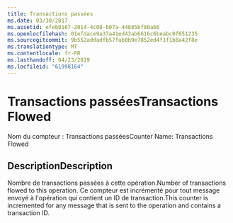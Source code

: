 ```yaml
---
title: Transactions passées
ms.date: 03/30/2017
ms.assetid: efeb0167-2014-4c08-b07a-44885bf80a66
ms.openlocfilehash: 01efdace9a37a41ed43ab6616c6beabc0f651235
ms.sourcegitcommit: 9b552addadfb57fab0b9e7852ed4f1f1b8a42f8e
ms.translationtype: MT
ms.contentlocale: fr-FR
ms.lasthandoff: 04/23/2019
ms.locfileid: "61998164"
---
```

# <a name="transactions-flowed"></a><span data-ttu-id="a7196-102">Transactions passées</span><span class="sxs-lookup"><span data-stu-id="a7196-102">Transactions Flowed</span></span>
<span data-ttu-id="a7196-103">Nom du compteur : Transactions passées</span><span class="sxs-lookup"><span data-stu-id="a7196-103">Counter Name: Transactions Flowed</span></span>  
  
## <a name="description"></a><span data-ttu-id="a7196-104">Description</span><span class="sxs-lookup"><span data-stu-id="a7196-104">Description</span></span>  
 <span data-ttu-id="a7196-105">Nombre de transactions passées à cette opération.</span><span class="sxs-lookup"><span data-stu-id="a7196-105">Number of transactions flowed to this operation.</span></span> <span data-ttu-id="a7196-106">Ce compteur est incrémenté pour tout message envoyé à l'opération qui contient un ID de transaction.</span><span class="sxs-lookup"><span data-stu-id="a7196-106">This counter is incremented for any message that is sent to the operation and contains a transaction ID.</span></span>
